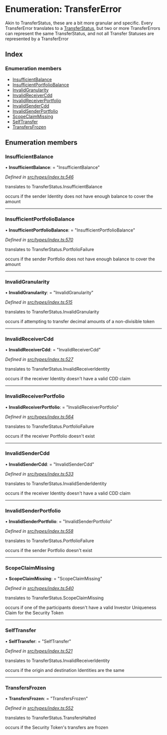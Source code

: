 # Enumeration: TransferError

Akin to TransferStatus, these are a bit more granular and specific. Every TransferError translates to
  a [TransferStatus](transferstatus.md), but two or more TransferErrors can represent the same TransferStatus, and
  not all Transfer Statuses are represented by a TransferError

## Index

### Enumeration members

* [InsufficientBalance](transfererror.md#insufficientbalance)
* [InsufficientPortfolioBalance](transfererror.md#insufficientportfoliobalance)
* [InvalidGranularity](transfererror.md#invalidgranularity)
* [InvalidReceiverCdd](transfererror.md#invalidreceivercdd)
* [InvalidReceiverPortfolio](transfererror.md#invalidreceiverportfolio)
* [InvalidSenderCdd](transfererror.md#invalidsendercdd)
* [InvalidSenderPortfolio](transfererror.md#invalidsenderportfolio)
* [ScopeClaimMissing](transfererror.md#scopeclaimmissing)
* [SelfTransfer](transfererror.md#selftransfer)
* [TransfersFrozen](transfererror.md#transfersfrozen)

## Enumeration members

###  InsufficientBalance

• **InsufficientBalance**: = "InsufficientBalance"

*Defined in [src/types/index.ts:546](https://github.com/PolymathNetwork/polymesh-sdk/blob/524b0225/src/types/index.ts#L546)*

translates to TransferStatus.InsufficientBalance

occurs if the sender Identity does not have enough balance to cover the amount

___

###  InsufficientPortfolioBalance

• **InsufficientPortfolioBalance**: = "InsufficientPortfolioBalance"

*Defined in [src/types/index.ts:570](https://github.com/PolymathNetwork/polymesh-sdk/blob/524b0225/src/types/index.ts#L570)*

translates to TransferStatus.PortfolioFailure

occurs if the sender Portfolio does not have enough balance to cover the amount

___

###  InvalidGranularity

• **InvalidGranularity**: = "InvalidGranularity"

*Defined in [src/types/index.ts:515](https://github.com/PolymathNetwork/polymesh-sdk/blob/524b0225/src/types/index.ts#L515)*

translates to TransferStatus.InvalidGranularity

occurs if attempting to transfer decimal amounts of a non-divisible token

___

###  InvalidReceiverCdd

• **InvalidReceiverCdd**: = "InvalidReceiverCdd"

*Defined in [src/types/index.ts:527](https://github.com/PolymathNetwork/polymesh-sdk/blob/524b0225/src/types/index.ts#L527)*

translates to TransferStatus.InvalidReceiverIdentity

occurs if the receiver Identity doesn't have a valid CDD claim

___

###  InvalidReceiverPortfolio

• **InvalidReceiverPortfolio**: = "InvalidReceiverPortfolio"

*Defined in [src/types/index.ts:564](https://github.com/PolymathNetwork/polymesh-sdk/blob/524b0225/src/types/index.ts#L564)*

translates to TransferStatus.PortfolioFailure

occurs if the receiver Portfolio doesn't exist

___

###  InvalidSenderCdd

• **InvalidSenderCdd**: = "InvalidSenderCdd"

*Defined in [src/types/index.ts:533](https://github.com/PolymathNetwork/polymesh-sdk/blob/524b0225/src/types/index.ts#L533)*

translates to TransferStatus.InvalidSenderIdentity

occurs if the receiver Identity doesn't have a valid CDD claim

___

###  InvalidSenderPortfolio

• **InvalidSenderPortfolio**: = "InvalidSenderPortfolio"

*Defined in [src/types/index.ts:558](https://github.com/PolymathNetwork/polymesh-sdk/blob/524b0225/src/types/index.ts#L558)*

translates to TransferStatus.PortfolioFailure

occurs if the sender Portfolio doesn't exist

___

###  ScopeClaimMissing

• **ScopeClaimMissing**: = "ScopeClaimMissing"

*Defined in [src/types/index.ts:540](https://github.com/PolymathNetwork/polymesh-sdk/blob/524b0225/src/types/index.ts#L540)*

translates to TransferStatus.ScopeClaimMissing

occurs if one of the participants doesn't have a valid Investor Uniqueness Claim for
  the Security Token

___

###  SelfTransfer

• **SelfTransfer**: = "SelfTransfer"

*Defined in [src/types/index.ts:521](https://github.com/PolymathNetwork/polymesh-sdk/blob/524b0225/src/types/index.ts#L521)*

translates to TransferStatus.InvalidReceiverIdentity

occurs if the origin and destination Identities are the same

___

###  TransfersFrozen

• **TransfersFrozen**: = "TransfersFrozen"

*Defined in [src/types/index.ts:552](https://github.com/PolymathNetwork/polymesh-sdk/blob/524b0225/src/types/index.ts#L552)*

translates to TransferStatus.TransfersHalted

occurs if the Security Token's transfers are frozen
